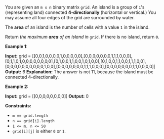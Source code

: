 You are given an `m x n` binary matrix `grid`. An island is a group of `1`'s (representing land) connected **4-directionally** (horizontal or vertical.) You may assume all four edges of the grid are surrounded by water.

The **area** of an island is the number of cells with a value `1` in the island.

Return _the maximum **area** of an island in_ `grid`. If there is no island, return `0`.

**Example 1:**

**Input:** grid = \[\[0,0,1,0,0,0,0,1,0,0,0,0,0\],\[0,0,0,0,0,0,0,1,1,1,0,0,0\],\[0,1,1,0,1,0,0,0,0,0,0,0,0\],\[0,1,0,0,1,1,0,0,1,0,1,0,0\],\[0,1,0,0,1,1,0,0,1,1,1,0,0\],\[0,0,0,0,0,0,0,0,0,0,1,0,0\],\[0,0,0,0,0,0,0,1,1,1,0,0,0\],\[0,0,0,0,0,0,0,1,1,0,0,0,0\]\]
**Output:** 6
**Explanation:** The answer is not 11, because the island must be connected 4-directionally.

**Example 2:**

**Input:** grid = \[\[0,0,0,0,0,0,0,0\]\]
**Output:** 0

**Constraints:**

*   `m == grid.length`
*   `n == grid[i].length`
*   `1 <= m, n <= 50`
*   `grid[i][j]` is either `0` or `1`.